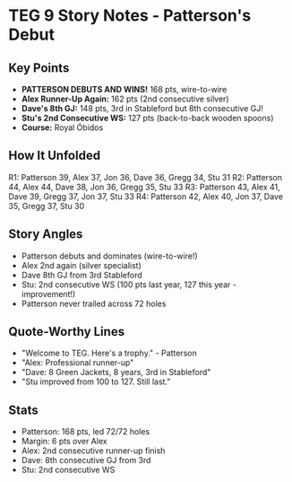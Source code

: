 # TEG 9 Story Notes - Patterson's Debut

## Key Points
- **PATTERSON DEBUTS AND WINS!** 168 pts, wire-to-wire
- **Alex Runner-Up Again:** 162 pts (2nd consecutive silver)
- **Dave's 8th GJ:** 148 pts, 3rd in Stableford but 8th consecutive GJ!
- **Stu's 2nd Consecutive WS:** 127 pts (back-to-back wooden spoons)
- **Course:** Royal Óbidos

## How It Unfolded
R1: Patterson 39, Alex 37, Jon 36, Dave 36, Gregg 34, Stu 31
R2: Patterson 44, Alex 44, Dave 38, Jon 36, Gregg 35, Stu 33
R3: Patterson 43, Alex 41, Dave 39, Gregg 37, Jon 37, Stu 33
R4: Patterson 42, Alex 40, Jon 37, Dave 35, Gregg 37, Stu 30

## Story Angles
- Patterson debuts and dominates (wire-to-wire!)
- Alex 2nd again (silver specialist)
- Dave 8th GJ from 3rd Stableford
- Stu: 2nd consecutive WS (100 pts last year, 127 this year - improvement!)
- Patterson never trailed across 72 holes

## Quote-Worthy Lines
- "Welcome to TEG. Here's a trophy." - Patterson
- "Alex: Professional runner-up"
- "Dave: 8 Green Jackets, 8 years, 3rd in Stableford"
- "Stu improved from 100 to 127. Still last."

## Stats
- Patterson: 168 pts, led 72/72 holes
- Margin: 6 pts over Alex
- Alex: 2nd consecutive runner-up finish
- Dave: 8th consecutive GJ from 3rd
- Stu: 2nd consecutive WS
